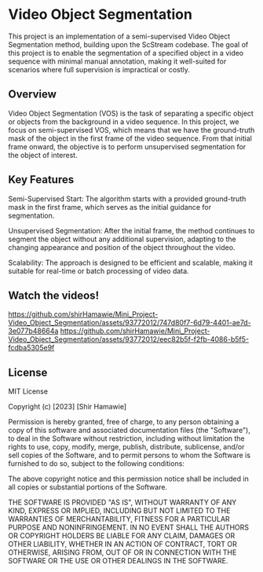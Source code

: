 # Video Object Segmentation

This project is an implementation of a semi-supervised Video Object Segmentation method, building upon the ScStream codebase. 
The goal of this project is to enable the segmentation of a specified object in a video sequence with minimal manual annotation, making it well-suited for scenarios where full supervision is impractical or costly.

## Overview
Video Object Segmentation (VOS) is the task of separating a specific object or objects from the background in a video sequence. In this project, we focus on semi-supervised VOS, which means that we have the ground-truth mask of the object in the first frame of the video sequence. From that initial frame onward, the objective is to perform unsupervised segmentation for the object of interest.

## Key Features
Semi-Supervised Start: The algorithm starts with a provided ground-truth mask in the first frame, which serves as the initial guidance for segmentation.

Unsupervised Segmentation: After the initial frame, the method continues to segment the object without any additional supervision, adapting to the changing appearance and position of the object throughout the video.

Scalability: The approach is designed to be efficient and scalable, making it suitable for real-time or batch processing of video data.

## Watch the videos!

https://github.com/shirHamawie/Mini_Project-Video_Object_Segmentation/assets/93772012/747d80f7-6d79-4401-ae7d-3e077b48664a
https://github.com/shirHamawie/Mini_Project-Video_Object_Segmentation/assets/93772012/eec82b5f-f2fb-4086-b5f5-fcdba5305e9f


## License
MIT License

Copyright (c) [2023] [Shir Hamawie]

Permission is hereby granted, free of charge, to any person obtaining a copy
of this software and associated documentation files (the "Software"), to deal
in the Software without restriction, including without limitation the rights
to use, copy, modify, merge, publish, distribute, sublicense, and/or sell
copies of the Software, and to permit persons to whom the Software is
furnished to do so, subject to the following conditions:

The above copyright notice and this permission notice shall be included in
all copies or substantial portions of the Software.

THE SOFTWARE IS PROVIDED "AS IS", WITHOUT WARRANTY OF ANY KIND, EXPRESS OR
IMPLIED, INCLUDING BUT NOT LIMITED TO THE WARRANTIES OF MERCHANTABILITY,
FITNESS FOR A PARTICULAR PURPOSE AND NONINFRINGEMENT. IN NO EVENT SHALL THE
AUTHORS OR COPYRIGHT HOLDERS BE LIABLE FOR ANY CLAIM, DAMAGES OR OTHER
LIABILITY, WHETHER IN AN ACTION OF CONTRACT, TORT OR OTHERWISE, ARISING FROM,
OUT OF OR IN CONNECTION WITH THE SOFTWARE OR THE USE OR OTHER DEALINGS IN
THE SOFTWARE.
